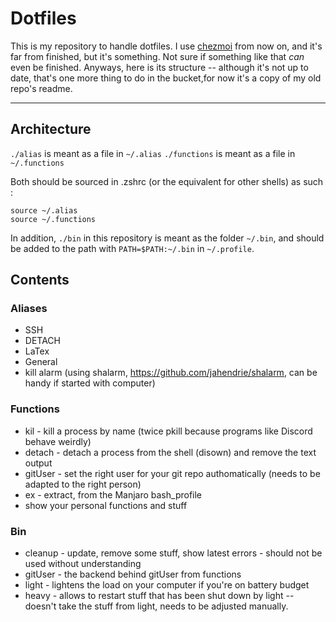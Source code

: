 # Dotfiles

This is my repository to handle dotfiles. I use [chezmoi](https://github.com/twpayne/chezmoi) from  now on, and it's far from finished, but it's something. Not sure if something like that _can_ even be finished. Anyways, here is its structure -- although it's not up to date, that's one more thing to do in the bucket,for now it's a copy of my old repo's readme. 

-----

## Architecture

`./alias` is meant as a file in `~/.alias`
`./functions` is meant as a file in `~/.functions`

Both should be sourced in .zshrc (or the equivalent for other shells) as such :
```
source ~/.alias
source ~/.functions
```
In addition, `./bin` in this repository is meant as the folder `~/.bin`, and should be added to the path with `PATH=$PATH:~/.bin` in `~/.profile`.

## Contents

### Aliases

+ SSH
+ DETACH
+ LaTex
+ General
+ kill alarm (using shalarm, https://github.com/jahendrie/shalarm, can be handy if started with computer)

### Functions

+ kil - kill a process by name (twice pkill because programs like Discord behave weirdly)
+ detach - detach a process from the shell (disown) and remove the text output
+ gitUser - set the right user for your git repo authomatically (needs to be adapted to the right person)
+ ex - extract, from the Manjaro bash_profile
+ show your personal functions and stuff

### Bin

+ cleanup - update, remove some stuff, show latest errors - should not be used without understanding
+ gitUser - the backend behind gitUser from functions
+ light - lightens the load on your computer if you're on battery budget
+ heavy - allows to restart stuff that has been shut down by light -- doesn't take the stuff from light, needs to be adjusted manually.
